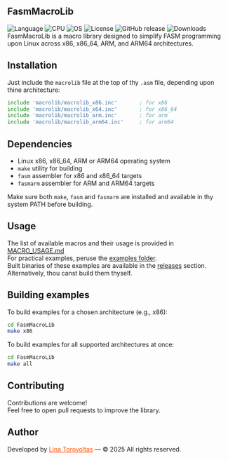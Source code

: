 ## FasmMacroLib

![Language](https://img.shields.io/badge/language%20-%20Assembler-red)
![CPU](https://img.shields.io/badge/CPU-x86%2C%20x64%2C%20ARM%2C%20ARM64-orange)
![OS](https://img.shields.io/badge/OS-linux-blue)
![License](https://img.shields.io/github/license/lina-torovoltas/FasmMacrosLib)
![GitHub release](https://img.shields.io/github/v/release/lina-torovoltas/FasmMacrosLib)
![Downloads](https://img.shields.io/github/downloads/lina-torovoltas/FasmMacrosLib/total)</br>
FasmMacroLib is a macro library designed to simplify FASM programming upon Linux across x86, x86_64, ARM, and ARM64 architectures.

## Installation

Just include the `macrolib` file at the top of thy `.asm` file, depending upon thine architecture:

```asm
include 'macrolib/macrolib_x86.inc'       ; for x86
include 'macrolib/macrolib_x64.inc'       ; for x86_64
include 'macrolib/macrolib_arm.inc'       ; for arm
include 'macrolib/macrolib_arm64.inc'     ; for arm64
```

## Dependencies

- Linux x86, x86_64, ARM or ARM64 operating system  
- `make` utility for building  
- `fasm` assembler for x86 and x86_64 targets
- `fasmarm` assembler for ARM and ARM64 targets

Make sure both `make`, `fasm` and `fasmarm` are installed and available in thy system PATH before building.

## Usage

The list of available macros and their usage is provided in [MACRO_USAGE.md](MACRO_USAGE.md)</br>
For practical examples, peruse the [examples folder](examples).</br>
Built binaries of these examples are available in the [releases](https://github.com/lina-torovoltas/FasmMacrosLib/releases) section.</br>
Alternatively, thou canst build them thyself.

## Building examples

To build examples for a chosen architecture (e.g., x86):
```bash
cd FasmMacroLib
make x86
```

To build examples for all supported architectures at once:
```bash
cd FasmMacroLib
make all
```

## Contributing

Contributions are welcome!</br>
Feel free to open pull requests to improve the library.


## Author

Developed by <a href="https://github.com/lina-torovoltas" style="color:#ff4f00">Lina Torovoltas</a> — © 2025 All rights reserved.
